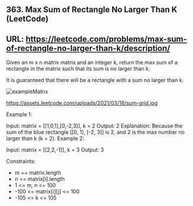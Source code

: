 ## 363. Max Sum of Rectangle No Larger Than K (LeetCode)
## URL: https://leetcode.com/problems/max-sum-of-rectangle-no-larger-than-k/description/

Given an m x n matrix matrix and an integer k, return the max sum of a rectangle in the matrix such that its sum is no larger than k.

It is guaranteed that there will be a rectangle with a sum no larger than k.

 <img src="https://assets.leetcode.com/uploads/2021/03/18/sum-grid.jpg" alt="exampleMatrix">
 
 https://assets.leetcode.com/uploads/2021/03/18/sum-grid.jpg

Example 1:


Input: matrix = [[1,0,1],[0,-2,3]], k = 2
Output: 2
Explanation: Because the sum of the blue rectangle [[0, 1], [-2, 3]] is 2, and 2 is the max number no larger than k (k = 2).
Example 2:

Input: matrix = [[2,2,-1]], k = 3
Output: 3
 

Constraints:
<ul>
<li>m == matrix.length</li>
<li>n == matrix[i].length</li>
<li>1 <= m, n <= 100</li>
<li>-100 <= matrix[i][j] <= 100</li>
<li>-105 <= k <= 105</li>
</ul>